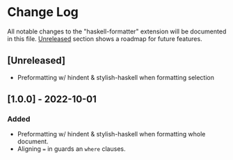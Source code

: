 # Change Log

All notable changes to the "haskell-formatter" extension will be documented in this file. [Unreleased](#unreleased) section shows a roadmap for future features. 

## [Unreleased]
- Preformatting w/ hindent & stylish-haskell when formatting selection 

## [1.0.0] - 2022-10-01
### Added
- Preformatting w/ hindent & stylish-haskell when formatting whole document.
- Aligning `=` in guards an `where` clauses. 

